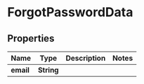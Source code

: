 

# ForgotPasswordData

## Properties

Name | Type | Description | Notes
------------ | ------------- | ------------- | -------------
**email** | **String** |  | 




